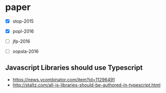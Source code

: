 paper
===

- [X] stop-2015
- [X] popl-2016
- [ ] jfp-2016
- [ ] oopsla-2016


Javascript Libraries should use Typescript
---

- https://news.ycombinator.com/item?id=11296491
- http://staltz.com/all-js-libraries-should-be-authored-in-typescript.html
